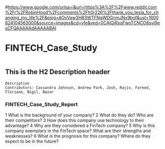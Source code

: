#https://www.google.com/urlsa=i&url=https%3A%2F%2Fwww.reddit.com%2Fr%2FRobinHood%2Fcomments%2Fh0r226%2Fthank_you_tesla_for_changing_my_life%2F&psig=AOvVaw3H83WTFNgWDGnmJNx9bof&ust=1600624104563000&source=images&cd=vfe&ved=0CAIQjRxqFwoTCNCO8svj9esCFQAAAAAdAAAAABAI

# FINTECH_Case_Study

<image></image>

## This is the H2 Description header
    Description
    Contributors: Cassandra Johnson, Andrew Park, Josh, Rajiv, Fareed, Floriane, Nigil, Nazar
    
<h3>FINTECH_Case_Study_Report</h3>
    1 What is the background of your company? 
    2 What do they do? Who are their competitors?
    3 How does this company use technology to their advantage? 
    4 Why are they considered a FinTech company?
    5 Why is this company exemplary in the FinTech space? What are their strengths and weaknesses?
    6 What is the prognosis for this company? Where do they expect to be in the future?

